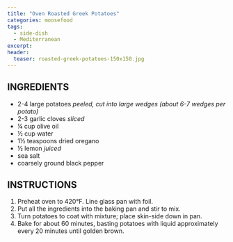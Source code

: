 ```yaml
---
title: "Oven Roasted Greek Potatoes"
categories: moosefood
tags: 
  - side-dish
  - Mediterranean
excerpt:
header:
  teaser: roasted-greek-potatoes-150x150.jpg
---
```


## INGREDIENTS
* 2-4 large potatoes *peeled, cut into large wedges (about 6-7 wedges per potato)*
* 2-3 garlic cloves *sliced*
* ¼ cup olive oil
* ½ cup water
* 1½ teaspoons dried oregano
* ½ lemon *juiced*
* sea salt
* coarsely ground black pepper

## INSTRUCTIONS
1. Preheat oven to 420°F. Line glass pan with foil.
2. Put all the ingredients into the baking pan and stir to mix.
3. Turn potatoes to coat with mixture; place skin-side down in pan.
4. Bake for about 60 minutes, basting potatoes with liquid approximately every 20 minutes until golden brown.

